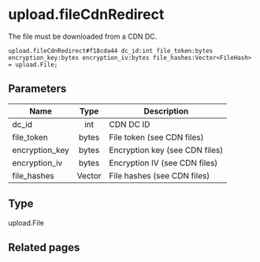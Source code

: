 # upload.fileCdnRedirect
The file must be downloaded from a CDN DC.

```
upload.fileCdnRedirect#f18cda44 dc_id:int file_token:bytes encryption_key:bytes encryption_iv:bytes file_hashes:Vector<FileHash> = upload.File;
```

## Parameters
| Name | Type | Description |
| ---- | :----: | ----------- |
| dc_id | int | CDN DC ID |
| file_token | bytes | File token (see CDN files) |
| encryption_key | bytes | Encryption key (see CDN files) |
| encryption_iv | bytes | Encryption IV (see CDN files) |
| file_hashes | Vector<FileHash> | File hashes (see CDN files) |


## Type
upload.File

## Related pages
